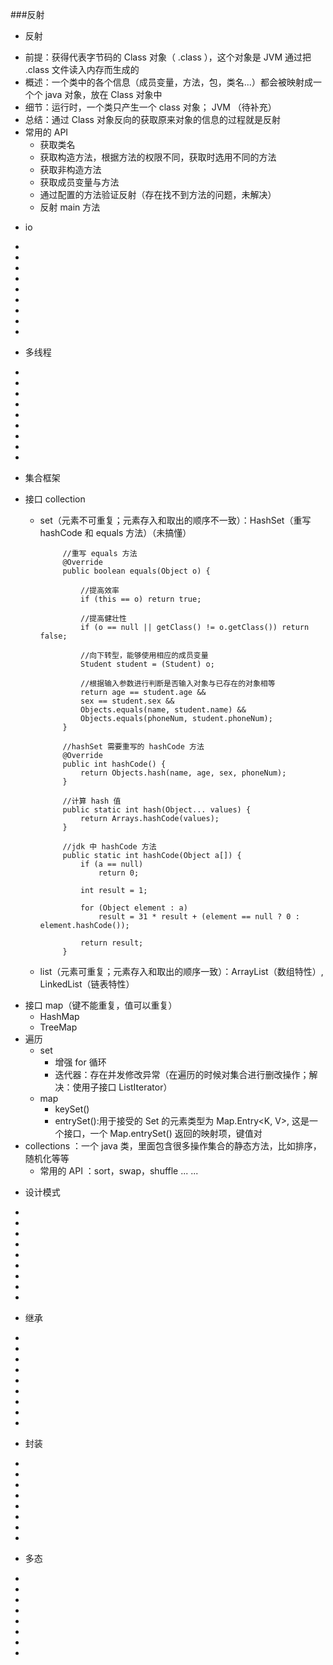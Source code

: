 ###反射
- 反射
 * 前提：获得代表字节码的 Class 对象（ .class ），这个对象是 JVM 通过把 .class 文件读入内存而生成的
 * 概述：一个类中的各个信息（成员变量，方法，包，类名...）都会被映射成一个个 java 对象，放在 Class 对象中
 * 细节：运行时，一个类只产生一个 class 对象； JVM （待补充）
 * 总结：通过 Class 对象反向的获取原来对象的信息的过程就是反射
 * 常用的 API
     - 获取类名
     - 获取构造方法，根据方法的权限不同，获取时选用不同的方法
     - 获取非构造方法
     - 获取成员变量与方法
     - 通过配置的方法验证反射（存在找不到方法的问题，未解决）
     - 反射 main 方法
- io
 * 
 * 
 * 
 * 
 * 
 * 
 * 
 * 
 * 
- 多线程
 * 
 * 
 * 
 * 
 * 
 * 
 * 
 * 
 * 
- 集合框架
 * 接口 collection
     - set（元素不可重复；元素存入和取出的顺序不一致）：HashSet（重写 hashCode 和 equals 方法）（未搞懂）

				//重写 equals 方法
				@Override
				public boolean equals(Object o) {

					//提高效率
	        		if (this == o) return true;

					//提高健壮性
	        		if (o == null || getClass() != o.getClass()) return false;

					//向下转型，能够使用相应的成员变量
	        		Student student = (Student) o;

					//根据输入参数进行判断是否输入对象与已存在的对象相等
	        		return age == student.age &&
	                sex == student.sex &&
	                Objects.equals(name, student.name) &&
	                Objects.equals(phoneNum, student.phoneNum);
	   		 	}
	
				//hashSet 需要重写的 hashCode 方法
				@Override
			  	public int hashCode() {
			        return Objects.hash(name, age, sex, phoneNum);
			    }
	
	            //计算 hash 值
				public static int hash(Object... values) {
			        return Arrays.hashCode(values);
			    }
	
	            //jdk 中 hashCode 方法
				public static int hashCode(Object a[]) {
				    if (a == null)
				        return 0;
				
				    int result = 1;
				
				    for (Object element : a)
				        result = 31 * result + (element == null ? 0 : element.hashCode());
				
				    return result;
				}

     - list（元素可重复；元素存入和取出的顺序一致）：ArrayList（数组特性）, LinkedList（链表特性）
 * 接口 map（键不能重复，值可以重复）
     - HashMap
     - TreeMap
 * 遍历
     - set
         - 增强 for 循环
         - 迭代器：存在并发修改异常（在遍历的时候对集合进行删改操作；解决：使用子接口 ListIterator）
     - map
         - keySet()
         - entrySet():用于接受的 Set 的元素类型为  Map.Entry<K, V>, 这是一个接口，一个 Map.entrySet() 返回的映射项，键值对
 * collections ：一个 java 类，里面包含很多操作集合的静态方法，比如排序，随机化等等       
     - 常用的 API ：sort，swap，shuffle ... ... 
- 设计模式
 * 
 * 
 * 
 * 
 * 
 * 
 * 
 * 
 * 
- 继承
 * 
 * 
 * 
 * 
 * 
 * 
 * 
 * 
 * 
- 封装
 * 
 * 
 * 
 * 
 * 
 * 
 * 
 * 
- 多态
 * 
 * 
 * 
 * 
 * 
 * 
 * 
 * 
 
